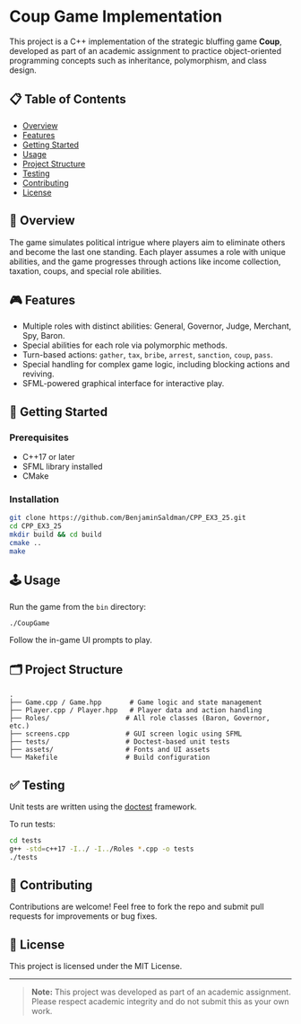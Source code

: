 # Coup Game Implementation

This project is a C++ implementation of the strategic bluffing game **Coup**, developed as part of an academic assignment to practice object-oriented programming concepts such as inheritance, polymorphism, and class design.

## 📋 Table of Contents

- [Overview](#overview)
- [Features](#features)
- [Getting Started](#getting-started)
- [Usage](#usage)
- [Project Structure](#project-structure)
- [Testing](#testing)
- [Contributing](#contributing)
- [License](#license)

## 🧠 Overview

The game simulates political intrigue where players aim to eliminate others and become the last one standing. Each player assumes a role with unique abilities, and the game progresses through actions like income collection, taxation, coups, and special role abilities.

## 🎮 Features

- Multiple roles with distinct abilities: General, Governor, Judge, Merchant, Spy, Baron.
- Special abilities for each role via polymorphic methods.
- Turn-based actions: `gather`, `tax`, `bribe`, `arrest`, `sanction`, `coup`, `pass`.
- Special handling for complex game logic, including blocking actions and reviving.
- SFML-powered graphical interface for interactive play.

## 🚀 Getting Started

### Prerequisites

- C++17 or later
- SFML library installed
- CMake

### Installation

```bash
git clone https://github.com/BenjaminSaldman/CPP_EX3_25.git
cd CPP_EX3_25
mkdir build && cd build
cmake ..
make
```

## 🕹️ Usage

Run the game from the `bin` directory:

```bash
./CoupGame
```

Follow the in-game UI prompts to play.

## 🗂️ Project Structure

```text
.
├── Game.cpp / Game.hpp       # Game logic and state management
├── Player.cpp / Player.hpp   # Player data and action handling
├── Roles/                   # All role classes (Baron, Governor, etc.)
├── screens.cpp              # GUI screen logic using SFML
├── tests/                   # Doctest-based unit tests
├── assets/                  # Fonts and UI assets
└── Makefile                 # Build configuration
```

## ✅ Testing

Unit tests are written using the [doctest](https://github.com/doctest/doctest) framework.

To run tests:

```bash
cd tests
g++ -std=c++17 -I../ -I../Roles *.cpp -o tests
./tests
```

## 🤝 Contributing

Contributions are welcome! Feel free to fork the repo and submit pull requests for improvements or bug fixes.

## 📄 License

This project is licensed under the MIT License.

---

> **Note:** This project was developed as part of an academic assignment. Please respect academic integrity and do not submit this as your own work.
